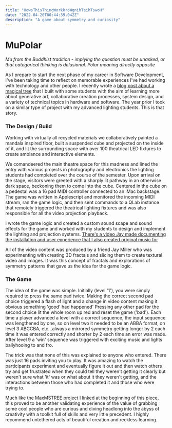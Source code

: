 ```yaml
---
title: "HowsThisThingWorkkroWgnihTsihTswoH"
date: "2022-04-20T00:44:39.042Z"
description: "A game about symmetry and curiosity"
---
```

# MuPolar
*Mu from the Buddhist tradition - implying the question must be unasked, or that categorical thinking is delusional. Polar meaning directly opposite*

As I prepare to start the next phase of my career in Software Development, I've been taking time to reflect on memorable experiences I've had working with technology and other people. I recently wrote a [blog post about a magical tree](https://zenlex.github.io/persblog/abyss/intotheabyss) that I built with some students with the aim of learning more about generative art, collaborative creation processes, system design, and a variety of technical topics in hardware and software. The year prior I took on a similar type of project with my advanced lighting students. This is that story.

### The Design / Build
Working with virtually all recycled materials we collaboratively painted a mandala inspired floor, built a suspended cube and projected on the inside of it, and lit the surrounding space with over 100 theatrical LED fixtures to create ambiance and interactive elements. 

We comandeered the main theatre space for this madness and lined the entry with various projects in photography and electronics the lighting students had completed over the course of the semester. Upon arrival on the stage, visitors were greeted with a sharply lit pathway in an otherwise dark space, beckoning them to come into the cube. Centered in the cube on a pedestal was a 16 pad MIDI controller connected to an iMac backstage. The game was written in Applescript and monitored the incoming MIDI stream, ran the game logic, and then sent commands to a QLab instance that remotely triggered the theatrical lighting fixtures and was also responsible for all the video projection playback. 

I wrote the game logic and created a custom sound scape and sound effects for the game and worked with my students to design and implement the lighting and projection systems.  [There's a video Jay made documenting the installation and user experience that I also created original music for](https://www.youtube.com/watch?v=pLNxQygFoBo&t=363s)

All of the video content was produced by a friend Jay Miller who was experimenting with creating 3D fractals and slicing them to create textural video and images. It was this concept of fractals and explorations of symmetry patterns that gave us the idea for the game logic. 

### The Game
The idea of the game was simple. Initially (level '1'), you were simply required to press the same pad twice. Making the correct second pad choice triggered a flash of light and a change in video content making it obvious something 'good' had happened' Pressing any other pad for the second choice lit the whole room up red and reset the game ('bad'). Each time a player advanced a level with a correct sequence, the input sequence was lengthened by one, so on level two it needed to be an ABBA format, on level 3 ABCCBA, etc...always a mirrored symmetry getting longer by 2 each time it was entered correctly and shorter by 2 each time an error was made. After level 9 a 'win' sequence was triggered with exciting music and lights ballyhooing to and fro. 

The trick was that none of this was explained to anyone who entered. There was just 16 pads inviting you to play. It was amazing to watch the participants experiment and eventually figure it out and then watch others try and get frustrated when they could tell they weren't getting it clearly but weren't sure what 'it' was or what about it they weren't getting, and the interactions between those who had completed it and those who were trying to. 

Much like the MaxMSTREE project I linked at the beginning of this piece, this proved to be another validating experience of the value of grabbing some cool people who are curious and diving headlong into the abyss of creativity with a toolkit full of skills and very little precedent. I highly recommend untethered acts of beautiful creation and reckless learning. 
